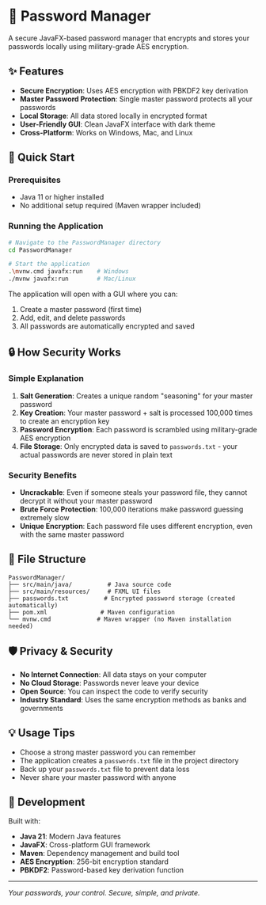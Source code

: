 # 🔐 Password Manager

A secure JavaFX-based password manager that encrypts and stores your passwords locally using military-grade AES encryption.

## ✨ Features

- **Secure Encryption**: Uses AES encryption with PBKDF2 key derivation
- **Master Password Protection**: Single master password protects all your passwords
- **Local Storage**: All data stored locally in encrypted format
- **User-Friendly GUI**: Clean JavaFX interface with dark theme
- **Cross-Platform**: Works on Windows, Mac, and Linux

## 🚀 Quick Start

### Prerequisites
- Java 11 or higher installed
- No additional setup required (Maven wrapper included)

### Running the Application
```bash
# Navigate to the PasswordManager directory
cd PasswordManager

# Start the application
.\mvnw.cmd javafx:run    # Windows
./mvnw javafx:run        # Mac/Linux
```

The application will open with a GUI where you can:
1. Create a master password (first time)
2. Add, edit, and delete passwords
3. All passwords are automatically encrypted and saved

## 🔒 How Security Works

### Simple Explanation
1. **Salt Generation**: Creates a unique random "seasoning" for your master password
2. **Key Creation**: Your master password + salt is processed 100,000 times to create an encryption key
3. **Password Encryption**: Each password is scrambled using military-grade AES encryption
4. **File Storage**: Only encrypted data is saved to `passwords.txt` - your actual passwords are never stored in plain text

### Security Benefits
- **Uncrackable**: Even if someone steals your password file, they cannot decrypt it without your master password
- **Brute Force Protection**: 100,000 iterations make password guessing extremely slow
- **Unique Encryption**: Each password file uses different encryption, even with the same master password

## 📁 File Structure
```
PasswordManager/
├── src/main/java/          # Java source code
├── src/main/resources/     # FXML UI files
├── passwords.txt          # Encrypted password storage (created automatically)
├── pom.xml               # Maven configuration
└── mvnw.cmd             # Maven wrapper (no Maven installation needed)
```

## 🛡️ Privacy & Security
- **No Internet Connection**: All data stays on your computer
- **No Cloud Storage**: Passwords never leave your device
- **Open Source**: You can inspect the code to verify security
- **Industry Standard**: Uses the same encryption methods as banks and governments

## 💡 Usage Tips
- Choose a strong master password you can remember
- The application creates a `passwords.txt` file in the project directory
- Back up your `passwords.txt` file to prevent data loss
- Never share your master password with anyone

## 🔧 Development
Built with:
- **Java 21**: Modern Java features
- **JavaFX**: Cross-platform GUI framework
- **Maven**: Dependency management and build tool
- **AES Encryption**: 256-bit encryption standard
- **PBKDF2**: Password-based key derivation function

---
*Your passwords, your control. Secure, simple, and private.*